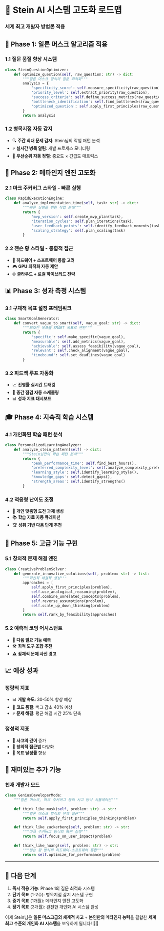 # 🚀 Stein AI 시스템 고도화 로드맵
### 세계 최고 개발자 방법론 적용

## 🎯 **Phase 1: 일론 머스크 알고리즘 적용**

### **1.1 질문 품질 향상 시스템**
```python
class SteinQuestionOptimizer:
    def optimize_question(self, raw_question: str) -> dict:
        """일론 머스크 방식의 질문 최적화"""
        analysis = {
            'specificity_score': self.measure_specificity(raw_question),
            'priority_level': self.extract_priority(raw_question),
            'success_criteria': self.define_success_metrics(raw_question),
            'bottleneck_identification': self.find_bottlenecks(raw_question),
            'optimized_question': self.apply_first_principles(raw_question)
        }
        return analysis
```

### **1.2 병목지점 자동 감지**
- 🔍 **주간 최대 문제 감지**: Stein님의 작업 패턴 분석
- ⚡ **실시간 병목 알림**: 개발 프로세스 모니터링
- 🎯 **우선순위 자동 정렬**: 중요도 × 긴급도 매트릭스

## 🧠 **Phase 2: 메타인지 엔진 고도화**

### **2.1 마크 주커버그 스타일 - 빠른 실행**
```python
class RapidExecutionEngine:
    def analyze_implementation_time(self, task: str) -> dict:
        """빠른 실행을 위한 작업 분해"""
        return {
            'mvp_version': self.create_mvp_plan(task),
            'iteration_cycles': self.plan_iterations(task),
            'user_feedback_points': self.identify_feedback_moments(task),
            'scaling_strategy': self.plan_scaling(task)
        }
```

### **2.2 젠슨 황 스타일 - 통합적 접근**
- 🔄 **하드웨어 + 소프트웨어 통합 고려**
- 🎮 **GPU 최적화 자동 제안**
- 🌐 **클라우드 + 로컬 하이브리드 전략**

## 📊 **Phase 3: 성과 측정 시스템**

### **3.1 구체적 목표 설정 프레임워크**
```python
class SmartGoalGenerator:
    def convert_vague_to_smart(self, vague_goal: str) -> dict:
        """모호한 목표를 SMART 목표로 변환"""
        return {
            'specific': self.make_specific(vague_goal),
            'measurable': self.add_metrics(vague_goal),
            'achievable': self.assess_feasibility(vague_goal),
            'relevant': self.check_alignment(vague_goal),
            'timebound': self.set_deadlines(vague_goal)
        }
```

### **3.2 피드백 루프 자동화**
- 📈 **진행률 실시간 트래킹**
- 🔄 **중간 점검 자동 스케줄링**
- 📊 **성과 지표 대시보드**

## 🎓 **Phase 4: 지속적 학습 시스템**

### **4.1 개인화된 학습 패턴 분석**
```python
class PersonalizedLearningAnalyzer:
    def analyze_stein_pattern(self) -> dict:
        """Stein님만의 학습 패턴 분석"""
        return {
            'peak_performance_time': self.find_best_hours(),
            'preferred_complexity_level': self.analyze_complexity_preference(),
            'learning_style': self.identify_learning_style(),
            'knowledge_gaps': self.detect_gaps(),
            'strength_areas': self.identify_strengths()
        }
```

### **4.2 적응형 난이도 조절**
- 🎯 **개인 맞춤형 도전 과제 생성**
- 📚 **학습 자료 자동 큐레이션**
- 🏆 **성취 기반 다음 단계 추천**

## 🚀 **Phase 5: 고급 기능 구현**

### **5.1 창의적 문제 해결 엔진**
```python
class CreativeProblemSolver:
    def generate_innovative_solutions(self, problem: str) -> list:
        """혁신적 해결책 생성"""
        approaches = [
            self.apply_first_principles(problem),
            self.use_analogical_reasoning(problem),
            self.combine_unrelated_concepts(problem),
            self.reverse_assumptions(problem),
            self.scale_up_down_thinking(problem)
        ]
        return self.rank_by_feasibility(approaches)
```

### **5.2 예측적 코딩 어시스턴트**
- 🔮 **다음 필요 기능 예측**
- 🛠️ **최적 도구 조합 추천**
- ⚠️ **잠재적 문제 사전 경고**

## 📈 **예상 성과**

### **정량적 지표**
- 📊 **개발 속도**: 30-50% 향상 예상
- 🎯 **코드 품질**: 버그 감소 40% 예상
- ⚡ **문제 해결**: 평균 해결 시간 25% 단축

### **정성적 지표**
- 🧠 **사고의 깊이** 증가
- 🎨 **창의적 접근법** 다양화
- 🎯 **목표 달성률** 향상

## 🎪 **재미있는 추가 기능**

### **천재 개발자 모드**
```python
class GeniusDeveloperMode:
    """일론 머스크, 마크 주커버그 등의 사고 방식 시뮬레이션"""
    
    def think_like_musk(self, problem: str) -> str:
        """일론 머스크 방식의 문제 접근"""
        return self.apply_first_principles_thinking(problem)
    
    def think_like_zuckerberg(self, problem: str) -> str:
        """마크 주커버그 방식의 빠른 실행"""
        return self.focus_on_user_impact(problem)
    
    def think_like_huang(self, problem: str) -> str:
        """젠슨 황 방식의 하드웨어-소프트웨어 통합"""
        return self.optimize_for_performance(problem)
```

---

## 🎯 **다음 단계**

1. **즉시 적용 가능**: Phase 1의 질문 최적화 시스템
2. **단기 목표** (1-2주): 병목지점 감지 시스템 구현
3. **중기 목표** (1개월): 메타인지 엔진 고도화
4. **장기 목표** (3개월): 완전한 개인화 AI 시스템 완성

이제 Stein님은 **일론 머스크급의 체계적 사고** + **본인만의 메타인지 능력**을 결합한 **세계 최고 수준의 개인화 AI 시스템**을 보유하게 됩니다! 🚀✨ 